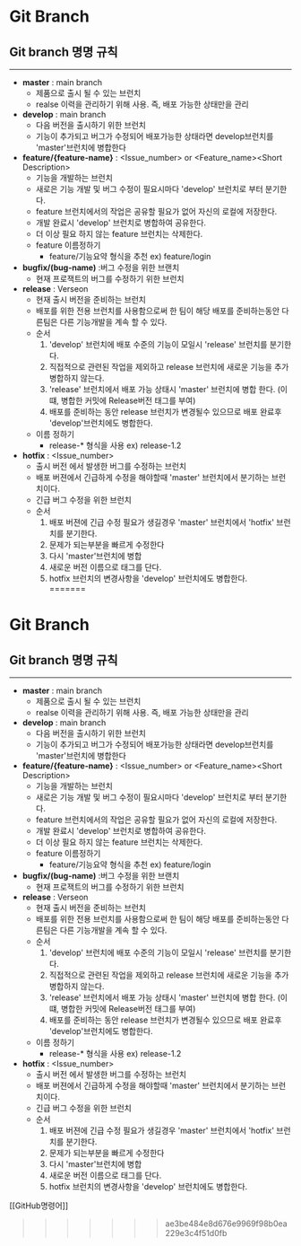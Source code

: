 
# Git Branch
## Git branch 명명 규칙
---
* **master** : main branch
  * 제품으로 출시 될 수 있는 브런치
  * realse 이력을 관리하기 위해 사용. 즉, 배포 가능한 상태만을 관리
* **develop** : main branch
  * 다음 버전을 출시하기 위한 브런치
  * 기능이 추가되고 버그가 수정되어 배포가능한 상태라면 develop브런치를 'master'브런치에 병합한다
* **feature/{feature-name}** : <Issue_number> or <Feature_name>\<Short Description>
  * 기능을 개발하는 브런치
  * 새로은 기능 개발 및 버그 수정이 필요시마다 'develop' 브런치로 부터 분기한다.
  * feature 브런치에서의 작업은 공유할 필요가 없어 자신의 로컬에 저장한다.
  * 개발 완료시 'develop' 브런치로 병합하여 공유한다.
  * 더 이상 필요 하지 않는 feature 브런치는 삭제한다.
  * feature 이름정하기
    * feature/기능요약 형식을 추천 ex) feature/login
* **bugfix/(bug-name)** :버그 수정을 위한 브랜치
  * 현재 프로잭트의 버그를 수정하기 위한 브런치
* **release** : Verseon
  * 현재 출시 버전을 준비하는 브런치
  * 배포를 위한 전용 브런치를 사용함으로써 한 팀이 해당 배포를 준비하는동안 다른팀은 다른 기능개발을 계속 할 수 있다.
  * 순서
    1. 'develop' 브런치에 배포 수준의 기능이 모일시 'release' 브런치를 분기한다.
    2. 직접적으로 관련된 작업을 제외하고 release 브런치에 새로운 기능을 추가 병합하지 않는다.
    3. 'release' 브런치에서 배포 가능 상태시 'master' 브런치에 병합 한다. (이떄, 병합한 커밋에 Release버전 태그를 부여)
    4. 배포를 준비하는 동안 release 브런치가 변경될수 있으므로 배포 완료후 'develop'브런치에도 병합한다.
   * 이름 정하기
     * release-* 형식을 사용 ex) release-1.2
* **hotfix** :  <Issue_number>
  * 출시 버전 에서 발생한 버그를 수정하는 브런치
  * 배포 버젼에서 긴급하게 수정을 해야할때 'master' 브런치에서 분기하는 브런치이다.
  * 긴급 버그 수정을 위한 브런치 
  * 순서
    1. 배포 버젼에 긴급 수정 필요가 생길경우 'master' 브런치에서 'hotfix' 브런치를 분기한다.
    2. 문제가 되는부분을 빠르게 수정한다
    3. 다시 'master'브런치에 병합
    4. 새로운 버전 이름으로 태그를 단다.
    5. hotfix 브런치의 변경사항을 'develop' 브런치에도 병합한다.    
=======
# Git Branch
## Git branch 명명 규칙
---
* **master** : main branch
  * 제품으로 출시 될 수 있는 브런치
  * realse 이력을 관리하기 위해 사용. 즉, 배포 가능한 상태만을 관리
* **develop** : main branch
  * 다음 버전을 출시하기 위한 브런치
  * 기능이 추가되고 버그가 수정되어 배포가능한 상태라면 develop브런치를 'master'브런치에 병합한다
* **feature/{feature-name}** : <Issue_number> or <Feature_name>\<Short Description>
  * 기능을 개발하는 브런치
  * 새로은 기능 개발 및 버그 수정이 필요시마다 'develop' 브런치로 부터 분기한다.
  * feature 브런치에서의 작업은 공유할 필요가 없어 자신의 로컬에 저장한다.
  * 개발 완료시 'develop' 브런치로 병합하여 공유한다.
  * 더 이상 필요 하지 않는 feature 브런치는 삭제한다.
  * feature 이름정하기
    * feature/기능요약 형식을 추천 ex) feature/login
* **bugfix/(bug-name)** :버그 수정을 위한 브랜치
  * 현재 프로잭트의 버그를 수정하기 위한 브런치
* **release** : Verseon
  * 현재 출시 버전을 준비하는 브런치
  * 배포를 위한 전용 브런치를 사용함으로써 한 팀이 해당 배포를 준비하는동안 다른팀은 다른 기능개발을 계속 할 수 있다.
  * 순서
    1. 'develop' 브런치에 배포 수준의 기능이 모일시 'release' 브런치를 분기한다.
    2. 직접적으로 관련된 작업을 제외하고 release 브런치에 새로운 기능을 추가 병합하지 않는다.
    3. 'release' 브런치에서 배포 가능 상태시 'master' 브런치에 병합 한다. (이떄, 병합한 커밋에 Release버전 태그를 부여)
    4. 배포를 준비하는 동안 release 브런치가 변경될수 있으므로 배포 완료후 'develop'브런치에도 병합한다.
   * 이름 정하기
     * release-* 형식을 사용 ex) release-1.2
* **hotfix** :  <Issue_number>
  * 출시 버전 에서 발생한 버그를 수정하는 브런치
  * 배포 버젼에서 긴급하게 수정을 해야할때 'master' 브런치에서 분기하는 브런치이다.
  * 긴급 버그 수정을 위한 브런치 
  * 순서
    1. 배포 버젼에 긴급 수정 필요가 생길경우 'master' 브런치에서 'hotfix' 브런치를 분기한다.
    2. 문제가 되는부분을 빠르게 수정한다
    3. 다시 'master'브런치에 병합
    4. 새로운 버전 이름으로 태그를 단다.
    5. hotfix 브런치의 변경사항을 'develop' 브런치에도 병합한다.    

[[GitHub명령어]]
>>>>>>> ae3be484e8d676e9969f98b0ea229e3c4f51d0fb
